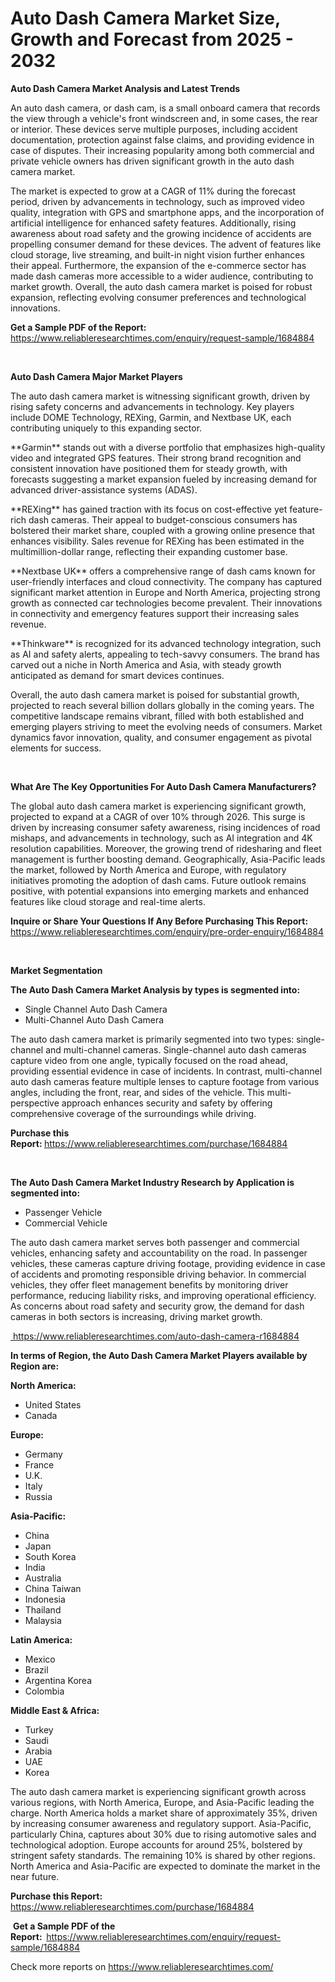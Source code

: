 <p><h1>Auto Dash Camera Market Size, Growth and Forecast from 2025 - 2032</h1></p><p><strong>Auto Dash Camera Market Analysis and Latest Trends</strong></p>
<p><p>An auto dash camera, or dash cam, is a small onboard camera that records the view through a vehicle's front windscreen and, in some cases, the rear or interior. These devices serve multiple purposes, including accident documentation, protection against false claims, and providing evidence in case of disputes. Their increasing popularity among both commercial and private vehicle owners has driven significant growth in the auto dash camera market.</p><p>The market is expected to grow at a CAGR of 11% during the forecast period, driven by advancements in technology, such as improved video quality, integration with GPS and smartphone apps, and the incorporation of artificial intelligence for enhanced safety features. Additionally, rising awareness about road safety and the growing incidence of accidents are propelling consumer demand for these devices. The advent of features like cloud storage, live streaming, and built-in night vision further enhances their appeal. Furthermore, the expansion of the e-commerce sector has made dash cameras more accessible to a wider audience, contributing to market growth. Overall, the auto dash camera market is poised for robust expansion, reflecting evolving consumer preferences and technological innovations.</p></p>
<p><strong>Get a Sample PDF of the Report:&nbsp;</strong> <a href="https://www.reliableresearchtimes.com/enquiry/request-sample/1684884?utm_campaign=2722&utm_medium=2&utm_source=Github&utm_content=ia&utm_term=26032025&utm_id=auto-dash-camera">https://www.reliableresearchtimes.com/enquiry/request-sample/1684884</a></p>
<p>&nbsp;</p>
<p><strong>Auto Dash Camera Major Market Players</strong></p>
<p><p>The auto dash camera market is witnessing significant growth, driven by rising safety concerns and advancements in technology. Key players include DOME Technology, REXing, Garmin, and Nextbase UK, each contributing uniquely to this expanding sector.</p><p>**Garmin** stands out with a diverse portfolio that emphasizes high-quality video and integrated GPS features. Their strong brand recognition and consistent innovation have positioned them for steady growth, with forecasts suggesting a market expansion fueled by increasing demand for advanced driver-assistance systems (ADAS). </p><p>**REXing** has gained traction with its focus on cost-effective yet feature-rich dash cameras. Their appeal to budget-conscious consumers has bolstered their market share, coupled with a growing online presence that enhances visibility. Sales revenue for REXing has been estimated in the multimillion-dollar range, reflecting their expanding customer base.</p><p>**Nextbase UK** offers a comprehensive range of dash cams known for user-friendly interfaces and cloud connectivity. The company has captured significant market attention in Europe and North America, projecting strong growth as connected car technologies become prevalent. Their innovations in connectivity and emergency features support their increasing sales revenue.</p><p>**Thinkware** is recognized for its advanced technology integration, such as AI and safety alerts, appealing to tech-savvy consumers. The brand has carved out a niche in North America and Asia, with steady growth anticipated as demand for smart devices continues.</p><p>Overall, the auto dash camera market is poised for substantial growth, projected to reach several billion dollars globally in the coming years. The competitive landscape remains vibrant, filled with both established and emerging players striving to meet the evolving needs of consumers. Market dynamics favor innovation, quality, and consumer engagement as pivotal elements for success.</p></p>
<p>&nbsp;</p>
<p><strong>What Are The Key Opportunities For Auto Dash Camera Manufacturers?</strong></p>
<p><p>The global auto dash camera market is experiencing significant growth, projected to expand at a CAGR of over 10% through 2026. This surge is driven by increasing consumer safety awareness, rising incidences of road mishaps, and advancements in technology, such as AI integration and 4K resolution capabilities. Moreover, the growing trend of ridesharing and fleet management is further boosting demand. Geographically, Asia-Pacific leads the market, followed by North America and Europe, with regulatory initiatives promoting the adoption of dash cams. Future outlook remains positive, with potential expansions into emerging markets and enhanced features like cloud storage and real-time alerts.</p></p>
<p><strong>Inquire or Share Your Questions If Any Before Purchasing This Report:</strong> <a href="https://www.reliableresearchtimes.com/enquiry/pre-order-enquiry/1684884?utm_campaign=2722&utm_medium=2&utm_source=Github&utm_content=ia&utm_term=26032025&utm_id=auto-dash-camera">https://www.reliableresearchtimes.com/enquiry/pre-order-enquiry/1684884</a></p>
<p>&nbsp;</p>
<p><strong>Market Segmentation</strong></p>
<p><strong>The Auto Dash Camera Market Analysis by types is segmented into:</strong></p>
<p><ul><li>Single Channel Auto Dash Camera</li><li>Multi-Channel Auto Dash Camera</li></ul></p>
<p><p>The auto dash camera market is primarily segmented into two types: single-channel and multi-channel cameras. Single-channel auto dash cameras capture video from one angle, typically focused on the road ahead, providing essential evidence in case of incidents. In contrast, multi-channel auto dash cameras feature multiple lenses to capture footage from various angles, including the front, rear, and sides of the vehicle. This multi-perspective approach enhances security and safety by offering comprehensive coverage of the surroundings while driving.</p></p>
<p><strong>Purchase this Report:&nbsp;</strong><a href="https://www.reliableresearchtimes.com/purchase/1684884?utm_campaign=2722&utm_medium=2&utm_source=Github&utm_content=ia&utm_term=26032025&utm_id=auto-dash-camera">https://www.reliableresearchtimes.com/purchase/1684884</a></p>
<p>&nbsp;</p>
<p><strong>The Auto Dash Camera Market Industry Research by Application is segmented into:</strong></p>
<p><ul><li>Passenger Vehicle</li><li>Commercial Vehicle</li></ul></p>
<p><p>The auto dash camera market serves both passenger and commercial vehicles, enhancing safety and accountability on the road. In passenger vehicles, these cameras capture driving footage, providing evidence in case of accidents and promoting responsible driving behavior. In commercial vehicles, they offer fleet management benefits by monitoring driver performance, reducing liability risks, and improving operational efficiency. As concerns about road safety and security grow, the demand for dash cameras in both sectors is increasing, driving market growth.</p></p>
<p><a href="https://www.reliableresearchtimes.com/auto-dash-camera-r1684884?utm_campaign=2722&utm_medium=2&utm_source=Github&utm_content=ia&utm_term=26032025&utm_id=auto-dash-camera">&nbsp;https://www.reliableresearchtimes.com/auto-dash-camera-r1684884</a></p>
<p><strong>In terms of Region, the Auto Dash Camera Market Players available by Region are:</strong></p>
<p>
    <p> <strong> North America: </strong>
        <ul>
            <li>United States</li>
            <li>Canada</li>
        </ul>
        </p> 
    <p> <strong> Europe: </strong>
        <ul>
            <li>Germany</li>
            <li>France</li>
            <li>U.K.</li>
            <li>Italy</li>
            <li>Russia</li>
        </ul>
        </p> 
    <p> <strong> Asia-Pacific: </strong>
        <ul>
            <li>China</li>
            <li>Japan</li>
            <li>South Korea</li>
            <li>India</li>
            <li>Australia</li>
            <li>China Taiwan</li>
            <li>Indonesia</li>
            <li>Thailand</li>
            <li>Malaysia</li>
        </ul>
        </p> 
    <p> <strong> Latin America: </strong>
        <ul>
            <li>Mexico</li>
            <li>Brazil</li>
            <li>Argentina Korea</li>
            <li>Colombia</li>
        </ul>
        </p> 
    <p> <strong> Middle East & Africa: </strong>
        <ul>
            <li>Turkey</li>
            <li>Saudi</li>
            <li>Arabia</li>
            <li>UAE</li>
            <li>Korea</li>
        </ul>
    </p>
    </p>
<p><p>The auto dash camera market is experiencing significant growth across various regions, with North America, Europe, and Asia-Pacific leading the charge. North America holds a market share of approximately 35%, driven by increasing consumer awareness and regulatory support. Asia-Pacific, particularly China, captures about 30% due to rising automotive sales and technological adoption. Europe accounts for around 25%, bolstered by stringent safety standards. The remaining 10% is shared by other regions. North America and Asia-Pacific are expected to dominate the market in the near future.</p></p>
<p><strong>Purchase this Report: </strong><a href="https://www.reliableresearchtimes.com/purchase/1684884?utm_campaign=2722&utm_medium=2&utm_source=Github&utm_content=ia&utm_term=26032025&utm_id=auto-dash-camera">https://www.reliableresearchtimes.com/purchase/1684884</a></p>
<p>&nbsp;<strong>Get a Sample PDF of the Report:&nbsp;&nbsp;</strong><a href="https://www.reliableresearchtimes.com/enquiry/request-sample/1684884?utm_campaign=2722&utm_medium=2&utm_source=Github&utm_content=ia&utm_term=26032025&utm_id=auto-dash-camera">https://www.reliableresearchtimes.com/enquiry/request-sample/1684884</a></p>
<p><strong></strong></p>
<p>Check more reports on <a href="https://www.reliableresearchtimes.com/?utm_campaign=2722&utm_medium=2&utm_source=Github&utm_content=ia&utm_term=26032025&utm_id=auto-dash-camera">https://www.reliableresearchtimes.com/</a></p>